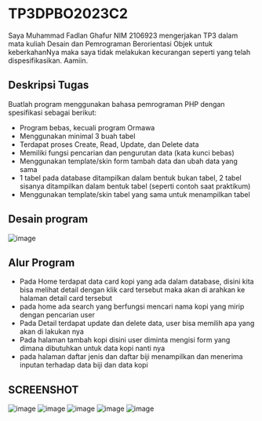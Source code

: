 # TP3DPBO2023C2
Saya Muhammad Fadlan Ghafur NIM 2106923 mengerjakan TP3 dalam mata kuliah Desain dan Pemrograman Berorientasi Objek untuk keberkahanNya maka saya tidak melakukan kecurangan seperti yang telah dispesifikasikan. Aamiin.

## Deskripsi Tugas
Buatlah program menggunakan bahasa pemrograman PHP dengan
spesifikasi sebagai berikut:
- Program bebas, kecuali program Ormawa
- Menggunakan minimal 3 buah tabel
- Terdapat proses Create, Read, Update, dan Delete data
- Memiliki fungsi pencarian dan pengurutan data (kata kunci bebas)
- Menggunakan template/skin form tambah data dan ubah data yang sama
- 1 tabel pada database ditampilkan dalam bentuk bukan tabel, 2 tabel sisanya ditampilkan dalam bentuk tabel (seperti contoh saat praktikum)
- Menggunakan template/skin tabel yang sama untuk menampilkan tabel


## Desain program

![image](https://github.com/GGHFURR/TP3DPBO2023/assets/100921271/f942536f-3adf-446e-bfff-34adcceea5d0)

## Alur Program
- Pada Home terdapat data card kopi yang ada dalam database, disini kita bisa melihat detail dengan klik card tersebut maka akan di arahkan ke halaman detail card tersebut
- pada home ada search yang berfungsi mencari nama kopi yang mirip dengan pencarian user
- Pada Detail terdapat update dan delete data, user bisa memilih apa yang akan di lakukan nya
- Pada halaman tambah kopi disini user diminta mengisi form yang dimana dibutuhkan untuk data kopi nanti nya
- pada halaman daftar jenis dan daftar biji menampilkan dan menerima inputan terhadap data biji dan data kopi



## SCREENSHOT
![image](https://github.com/GGHFURR/TP3DPBO2023/assets/100921271/7a6c0b6d-cccc-4272-8e38-8cc133874261)
![image](https://github.com/GGHFURR/TP3DPBO2023/assets/100921271/db0fb294-7f98-45f7-b91a-4307c276b850)
![image](https://github.com/GGHFURR/TP3DPBO2023/assets/100921271/e903541a-f08d-40db-8f0a-fec1c99f04fa)
![image](https://github.com/GGHFURR/TP3DPBO2023/assets/100921271/d259c88c-37ba-44bc-8c5b-dccf44c19395)
![image](https://github.com/GGHFURR/TP3DPBO2023/assets/100921271/179942d3-5a09-416b-8235-cc39b82eaf65)

